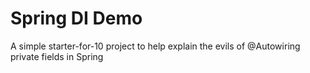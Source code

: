 # Spring DI Demo
A simple starter-for-10 project to help explain the evils of @Autowiring private fields in Spring